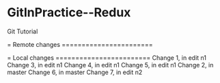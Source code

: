 # GitInPractice--Redux
Git Tutorial

= Remote changes =======================

= Local changes ========================
Change 1, in edit n1
Change 3, in edit n1
Change 4, in edit n1
Change 5, in edit n1
Change 2, in master
Change 6, in master
Change 7, in edit n2
